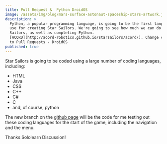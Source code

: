 ```yaml
---
title: Pull Request &  Python DroidOS
image: /assets/img/blog/mars-surface-astonaut-spaceship-stars-artwork.jpg
description: >
  Python, a popular programming language, is going to be the first language we
  use for creating Star Sailors. We're going to see how much we can do in Star
  Sailors, as well as completing Python.
  [ACORD](http://acord-robotics.github.io/starsailors/acord/). Change category
  to Pull Requests - DroidOS
published: true
---
```


Star Sailors is going to be coded using a large number of coding languages, including:
* HTML
* Java
* CSS
* C++
* C#
* C
* and, of course, python

The new branch on the [github page](http://github.com/acord-robotics/starsailors/) will be the code for me testing out these coding languages for the start of the game, including the navigation and the menu.

Thanks Sololearn Discussion!